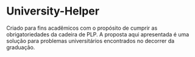 # University-Helper

Criado para fins acadêmicos com o propósito de cumprir as obrigatoriedades da cadeira de PLP. A proposta aqui apresentada é uma solução para problemas universitários encontrados no decorrer da graduação.
